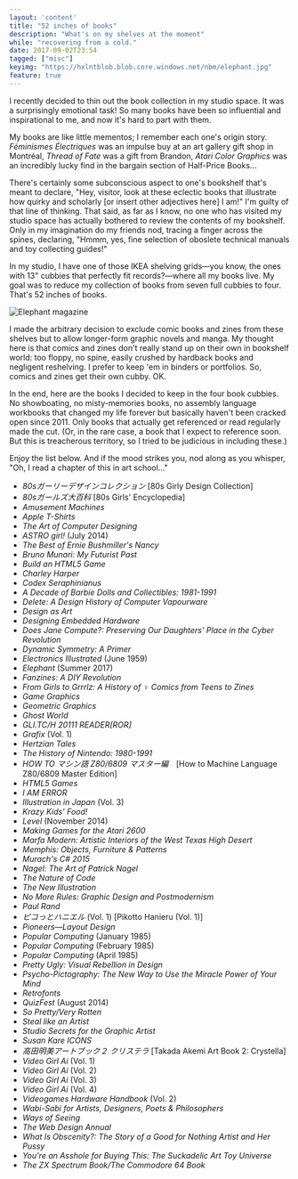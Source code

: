 ```yaml
---
layout: 'content'
title: "52 inches of books"
description: "What's on my shelves at the moment"
while: "recovering from a cold."
date: 2017-09-02T23:54
tagged: ["misc"]
keyimg: "https://hxlntblob.blob.core.windows.net/nbm/elephant.jpg"
feature: true
---
```


I recently decided to thin out the book collection in my studio space. It was a surprisingly emotional task! So many books have been so influential and inspirational to me, and now it's hard to part with them.

My books are like little mementos; I remember each one's origin story. *Féminismes Électriques* was an impulse buy at an art gallery gift shop in Montréal, *Thread of Fate* was a gift from Brandon, *Atari Color Graphics* was an incredibly lucky find in the bargain section of Half-Price Books... 

There's certainly some subconscious aspect to one's bookshelf that's meant to declare, "Hey, visitor, look at these eclectic books that illustrate how quirky and scholarly [or insert other adjectives here] I am!" I'm guilty of that line of thinking. That said, as far as I know, no one who has visited my studio space has actually bothered to review the contents of my bookshelf. Only in my imagination do my friends nod, tracing a finger across the spines, declaring, "Hmmm, yes, fine selection of oboslete technical manuals and toy collecting guides!"

In my studio, I have one of those IKEA shelving grids&mdash;you know, the ones with 13" cubbies that perfectly fit records?&mdash;where all my books live. My goal was to reduce my collection of books from seven full cubbies to four. That's 52 inches of books.

![Elephant magazine](https://hxlntblob.blob.core.windows.net/nbm/elephant.jpg)

I made the arbitrary decision to exclude comic books and zines from these shelves but to allow longer-form graphic novels and manga. My thought here is that comics and zines don't really stand up on their own in bookshelf world: too floppy, no spine, easily crushed by hardback books and negligent reshelving. I prefer to keep 'em in binders or portfolios. So, comics and zines get their own cubby. OK.

In the end, here are the books I decided to keep in the four book cubbies. No showboating, no misty-memories books, no assembly language workbooks that changed my life forever but basically haven't been cracked open since 2011. Only books that actually get referenced or read regularly made the cut. (Or, in the rare case, a book that I expect to reference soon. But this is treacherous territory, so I tried to be judicious in including these.) 

Enjoy the list below. And if the mood strikes you, nod along as you whisper, "Oh, I read a chapter of this in art school..."

 - *80sガーリーデザインコレクション* [80s Girly Design Collection]
 - *80sガールズ大百科* [80s Girls' Encyclopedia]
 - *Amusement Machines*
 - *Apple T-Shirts*
 - *The Art of Computer Designing*
 - *ASTRO girl!* (July 2014) 
 - *The Best of Ernie Bushmiller's Nancy*
 - *Bruno Munari: My Futurist Past*
 - *Build an HTML5 Game*
 - *Charley Harper*
 - *Codex Seraphinianus*
 - *A Decade of Barbie Dolls and Collectibles: 1981-1991*
 - *Delete: A Design History of Computer Vapourware*
 - *Design as Art*
 - *Designing Embedded Hardware*
 - *Does Jane Compute?: Preserving Our Daughters' Place in the Cyber Revolution*
 - *Dynamic Symmetry: A Primer*
 - *Electronics Illustrated* (June 1959)
 - *Elephant* (Summer 2017)
 - *Fanzines: A DIY Revolution*
 - *From Girls to Grrrlz: A History of ♀ Comics from Teens to Zines*
 - *Game Graphics*
 - *Geometric Graphics*
 - *Ghost World*
 - *GLI.TC/H 20111 READER[ROR]*
 - *Grafix* (Vol. 1)
 - *Hertzian Tales*
 - *The History of Nintendo: 1980-1991*
 - *HOW TO マシン語 Z80/6809 マスター編*　[How to Machine Language Z80/6809 Master Edition]
 - *HTML5 Games*
 - *I AM ERROR*
 - *Illustration in Japan* (Vol. 3)
 - *Krazy Kids' Food!*
 - *Level* (November 2014)
 - *Making Games for the Atari 2600*
 - *Marfa Modern: Artistic Interiors of the West Texas High Desert*
 - *Memphis: Objects, Furniture & Patterns*
 - *Murach's C# 2015*
 - *Nagel: The Art of Patrick Nagel*
 - *The Nature of Code*
 - *The New Illustration*
 - *No More Rules: Graphic Design and Postmodernism*
 - *Paul Rand*
 - *ピコっとハニエル* (Vol. 1) [Pikotto Hanieru (Vol. 1)]
 - *Pioneers&mdash;Layout Design*
 - *Popular Computing* (January 1985)
 - *Popular Computing* (February 1985) 
 - *Popular Computing* (April 1985)
 - *Pretty Ugly: Visual Rebellion in Design*
 - *Psycho-Pictography: The New Way to Use the Miracle Power of Your Mind*
 - *Retrofonts*
 - *QuizFest* (August 2014)
 - *So Pretty/Very Rotten*
 - *Steal like an Artist*
 - *Studio Secrets for the Graphic Artist*
 - *Susan Kare ICONS*
 - *高田明美アートブック２ クリステラ* [Takada Akemi Art Book 2: Crystella]
 - *Video Girl Ai* (Vol. 1)
 - *Video Girl Ai* (Vol. 2)
 - *Video Girl Ai* (Vol. 3)
 - *Video Girl Ai* (Vol. 4)
 - *Videogames Hardware Handbook* (Vol. 2)
 - *Wabi-Sabi for Artists, Designers, Poets & Philosophers*
 - *Ways of Seeing*
 - *The Web Design Annual*
 - *What Is Obscenity?: The Story of a Good for Nothing Artist and Her Pussy*
 - *You're an Asshole for Buying This: The Suckadelic Art Toy Universe*
 - *The ZX Spectrum Book/The Commodore 64 Book*

